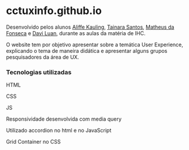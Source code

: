 # cctuxinfo.github.io

Desenvolvido pelos alunos [Aliffe Kauling](https://github.com/aliffeKauling), [Tainara Santos](https://br.linkedin.com/in/tainara-dos-santos-6aa959112), 
[Matheus da Fonseca](https://github.com/matheusdafonseca) e [Davi Luan](https://br.linkedin.com/in/davi-luan-burchardt-983841170), durante as aulas da matéria de IHC. 

O website tem por objetivo apresentar sobre a temática User Experience, explicando o tema de maneira didática e apresentar alguns grupos pesquisadores da área de UX.



### Tecnologias utilizadas

HTML

CSS

JS

Responsividade desenvolvida com media query 

Utilizado accordion no html e no JavaScript

Grid Container no CSS

